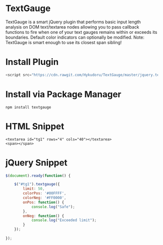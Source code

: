 # TextGauge
TextGauge is a smart jQuery plugin that performs basic input length analysis on DOM text/textarea nodes
allowing you to pass callback functions to fire when one of your text gauges
remains within or exceeds its boundaries. Default color indicators can optionally be modified.
Note: TextGauge is smart enough to use its closest span sibling!

# Install Plugin
```javascript
<script src="https://cdn.rawgit.com/Hykudoru/TextGauge/master/jquery.textgauge.js"></script>
```

# Install via Package Manager
```
npm install textgauge
```

# HTML Snippet
```
<textarea id="tg1" rows="4" cols="40"></textarea>
<span></span>
```
# jQuery Snippet
```javascript
$(document).ready(function() {

	$("#tg1").textgauge({
		limit: 50,
		colorPos: '#00FFFF',
		colorNeg: '#FF0000',
		onPos: function() {
			console.log("Safe");
		},
		onNeg: function() {
			console.log("Exceeded limit");
		}
	});
	
});
```
